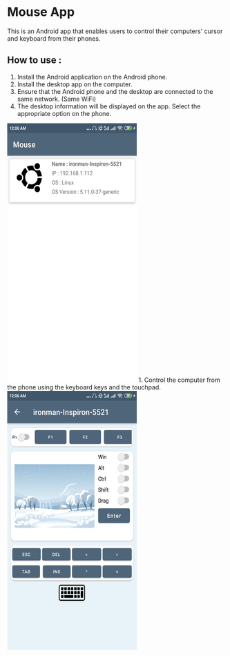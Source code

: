 # Mouse App

This is an Android app that enables users to control their computers' cursor and keyboard from their phones. 

## How to use :
1. Install the Android application on the Android phone.
1. Install the desktop app on the computer.
1. Ensure that the Android phone and the desktop are connected to the same network. (Same WiFi)
1. The desktop information will be displayed on the app. Select the appropriate option on the phone. 
<img src="images/connected_devices.jpg" alt="drawing" width="300" height="600"/>
1. Control the computer from the phone using the keyboard keys and the touchpad.
<img src="images/layout.jpg" alt="drawing" width="300" height="600"/>
